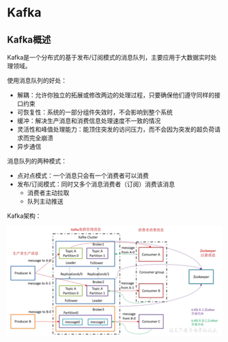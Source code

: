 # Kafka

## Kafka概述

Kafka是一个分布式的基于发布/订阅模式的消息队列，主要应用于大数据实时处理领域。

使用消息队列的好处：

- 解耦：允许你独立的拓展或修改两边的处理过程，只要确保他们遵守同样的接口约束
- 可恢复性：系统的一部分组件失效时，不会影响到整个系统
- 缓冲：解决生产消息和消费信息处理速度不一致的情况
- 灵活性和峰值处理能力：能顶住突发的访问压力，而不会因为突发的超负荷请求而完全崩溃
- 异步通信

消息队列的两种模式：

- 点对点模式：一个消息只会有一个消费者可以消费
- 发布/订阅模式：同时又多个消息消费者（订阅）消费该消息
  - 消费者主动拉取
  - 队列主动推送

Kafka架构：

![1628482011687](.\images\1628482011687.png)



